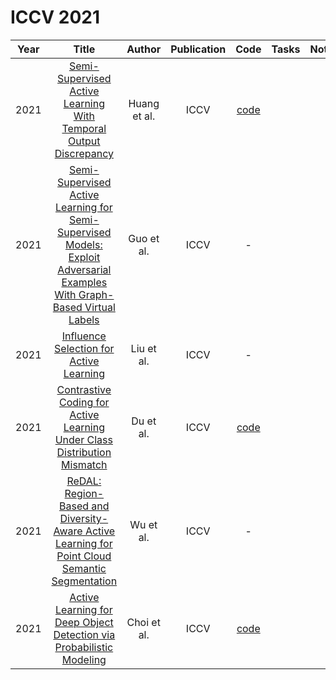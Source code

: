 # ICCV 2021

| Year |                                                       Title                                                       |   Author    | Publication | Code | Tasks | Notes | Datasets| Notions |
|:----:|:-----------------------------------------------------------------------------------------------------------------:|:-----------:|:-----------:|:----:|:----:|:-----:|:-----:|:-----:|
| 2021 |                                          [Semi-Supervised Active Learning With Temporal Output Discrepancy](https://openaccess.thecvf.com/content/ICCV2021/html/Huang_Semi-Supervised_Active_Learning_With_Temporal_Output_Discrepancy_ICCV_2021_paper.html)                                          | Huang et al. |    ICCV     |  [code](https://github.com/siyuhuang/TOD)   |      |       |
| 2021 | [Semi-Supervised Active Learning for Semi-Supervised Models: Exploit Adversarial Examples With Graph-Based Virtual Labels](https://openaccess.thecvf.com/content/ICCV2021/html/Guo_Semi-Supervised_Active_Learning_for_Semi-Supervised_Models_Exploit_Adversarial_Examples_With_ICCV_2021_paper.html) |  Guo et al.  |    ICCV     |                      -                      |      |       |
| 2021 |                                                                    [Influence Selection for Active Learning](https://openaccess.thecvf.com/content/ICCV2021/html/Liu_Influence_Selection_for_Active_Learning_ICCV_2021_paper.html)                                                                    |  Liu et al.  |    ICCV     |                      -                      |      |       |
| 2021 |                                   [Contrastive Coding for Active Learning Under Class Distribution Mismatch](https://openaccess.thecvf.com/content/ICCV2021/html/Du_Contrastive_Coding_for_Active_Learning_Under_Class_Distribution_Mismatch_ICCV_2021_paper.html)                                    |  Du et al.   |    ICCV     | [code](https://github.com/RUC-DWBI-ML/CCAL) |      |       |
| 2021 |                     [ReDAL: Region-Based and Diversity-Aware Active Learning for Point Cloud Semantic Segmentation](https://openaccess.thecvf.com/content/ICCV2021/html/Wu_ReDAL_Region-Based_and_Diversity-Aware_Active_Learning_for_Point_Cloud_Semantic_ICCV_2021_paper.html)                      |  Wu et al.   |    ICCV     |                      -                      |      |       |
| 2021 |                                      [Active Learning for Deep Object Detection via Probabilistic Modeling](https://openaccess.thecvf.com/content/ICCV2021/html/Choi_Active_Learning_for_Deep_Object_Detection_via_Probabilistic_Modeling_ICCV_2021_paper.html)                                       | Choi et al.  |    ICCV     |  [code](https://github.com/NVlabs/AL-MDN)   |      |       |
